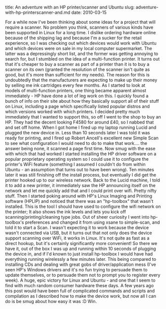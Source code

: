 title: An adventure with an HP printer/scanner and Ubuntu
slug: adventure-with-hp-printerscanner-and.md
date: 2010-03-15


For a while now I've been thinking about some ideas for a project that will require a scanner. No problem you think, scanners of various kinds have been supported in Linux for a long time.
I dislike ordering hardware online because of the shipping lag and because I'm a sucker for the retail experience, so I was checking out which devices would work with Ubuntu and which devices were on sale in my local computer supermarket. The latter was a depressingly short list, and the former was getting annoying to search for, but I stumbled on the idea of a multi-function printer. It turns out that it's cheaper to buy a scanner as part of a printer than it is to buy a scanner on its own (granted the resolution of the scanner isn't quite as good, but it's more than sufficient for my needs). The reason for this is undoubtedly that the manufacturers are expecting to make up their money by selling me ink cartridges every few months.
As I started to look at models of multi-function printers, one thing became apparent almost immediately - HP have done a lot of leg work on this. I quickly found a bunch of info on their site about how they basically support all of their stuff on Linux, including a page which specifically listed popular distros and which versions worked with which printers.
I decided pretty much immediately that I wanted to support this, so off I went to the shop to buy an HP. They had the decent looking F4580 for around £40, so I nabbed that and set off home.
When I got home I fired up my laptop running Lucid and plugged the new device in. Less than 10 seconds later I was told it was ready for printing, and I fired up Robert Ancell's excellent new Simple Scan to see what configuration I would need to do to make that work.... the answer being none, it scanned a page first time.
Now smug with the ease with which that had worked I started installing the HP driver software on a popular proprietary operating system so I could use it to configure the printer's WiFi feature (something I assumed I couldn't do from within Ubuntu - an assumption that turns out to have been wrong). Ten minutes later it was still finishing off the install process, but eventually I did get the printer hooked up to our wireless network.
Back to the Lucid machine, I told it to add a new printer, it immediately saw the HP announcing itself on the network and let me quickly add that and I could print over wifi. Pretty nifty stuff.
Then I started poking around with HP's Linux Imaging and Printing software (HPLIP) and noticed that there was an "hp-toolbox" that wasn't installed. This is the tool I should have used to configure the wifi network on the printer; It also shows the ink levels and lets you kick off scanning/printing/cleaning type jobs. Out of sheer curiosity I went into hp-toolbox's preferences and changed it from using xsane to simple-scan, and told it to start a Scan. I wasn't expecting it to work because the device wasn't connected via USB, but it turns out that not only does the device support scanning over WiFi, it works in Linux. It's not quite as fast as a direct hookup, but it's certainly significantly more convenient!
So there we have it, out of the box I was up and running within 10 seconds of plugging the device in, and if I'd known to just install hp-toolbox I would have had everything running wirelessly a few minutes later. This being compared to installing CDs and dealing with great gobs of driver/application mess (I've seen HP's Windows drivers and it's no fun trying to persuade them to update themselves, or to persuade them not to prompt you to register every week). A huge, epic victory for Linux and Ubuntu - and one that I seem to find with much random consumer hardware these days. A few years ago this post would have been full of complicated commands and scripts and compilation as I described how to make the device work, but now all I can do is be smug about how easy it was :D
Win.